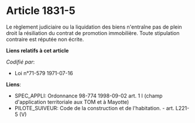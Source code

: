 # Article 1831-5

Le règlement judiciaire ou la liquidation des biens n'entraîne pas de plein droit la résiliation du contrat de promotion
immobilière. Toute stipulation contraire est réputée non écrite.

**Liens relatifs à cet article**

_Codifié par_:

  - Loi n°71-579 1971-07-16

**Liens**:

  - SPEC_APPLI: Ordonnance 98-774 1998-09-02 art. 1 I (champ d'application territoriale aux TOM et à Mayotte)
  - PILOTE_SUIVEUR: Code de la construction et de l'habitation. - art. L221-5 (V)
